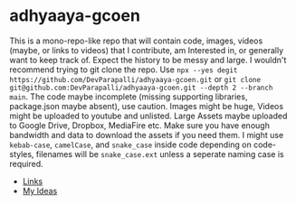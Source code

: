 # adhyaaya-gcoen

This is a mono-repo-like repo that will contain code, images, videos (maybe, or links to videos) that I contribute, am Interested in, or generally want to keep track of. Expect the history to be messy and large. I wouldn't recommend trying to git clone the repo. Use `npx --yes degit https://github.com/DevParapalli/adhyaaya-gcoen.git` or `git clone git@github.com:DevParapalli/adhyaaya-gcoen.git --depth 2 --branch main`. The code maybe incomplete (missing supporting libraries, package.json maybe absent), use caution. Images might be huge, Videos might be uploaded to youtube and unlisted. Large Assets maybe uploaded to Google Drive, Dropbox, MediaFire etc. Make sure you have enough bandwidth and data to download the assets if you need them. I might use `kebab-case`, `camelCase`, and `snake_case` inside code depending on code-styles, filenames will be `snake_case.ext` unless a seperate naming case is required.

- [Links](official_links.md)
- [My Ideas](my_ideas.md)
